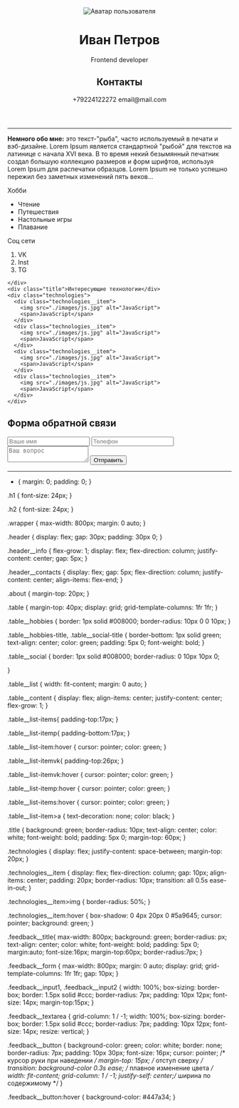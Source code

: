 <!DOCTYPE html>
<html lang="en">

<head>
  <meta charset="UTF-8">
  <meta name="viewport" content="width=device-width, initial-scale=1.0">
  <link rel="stylesheet" href="style.css">
  <title>Document</title>
</head>

<body>
  <div class="wrapper">
    <header class="header">
      <img class="header__img" src="./images/avatar.jpg" alt="Аватар пользователя">
      <div class="header__info">
        <h1 class="h1">Иван Петров</h1>
        <p>Frontend developer</p>
      </div>
      <div class="header__contacts">
        <h2 class="h2">Контакты</h2>
        <span>+79224122272</span>
        <span>email@mail.com</span>
      </div>
    </header>
    <hr>
    <p class="about">
      <b>Немного обо мне:</b> это текст-"рыба", часто используемый в печати и вэб-дизайне. Lorem Ipsum является
      стандартной
      "рыбой" для текстов на латинице с начала XVI века. В то время некий безымянный печатник создал большую коллекцию
      размеров и форм шрифтов, используя Lorem Ipsum для распечатки образцов. Lorem Ipsum не только успешно пережил без
      заметных изменений пять веков...
    </p>
    <div class="table">
      <div class="table__hobbies">
        <div class="table__hobbies-title">Хобби</div>
        <div class="table__content">
          <ul class="table__list">
            <li class="table__list-items">Чтение</li>
            <li class="table__list-item">Путешествия</li>
            <li class="table__list-item">Настольные игры</li>
            <li class="table__list-itemp">Плавание</li>
          </ul>
        </div>
      </div>
      <div class="table__social">
        <div class="table__social-title">Соц сети</div>
        <div class="table__content">
          <ol class="table__list">
            <li class="table__list-itemvk">VK</li>
            <li class="table__list-item">Inst</li>
            <li class="table__list-itemp">TG</li>
          </ol>
        </div>
      </div>

    </div>
    <div class="title">Интересующие технологии</div>
    <div class="technologies">
      <div class="technologies__item">
        <img src="./images/js.jpg" alt="JavaScript">
        <span>JavaScript</span>
      </div>
      <div class="technologies__item">
        <img src="./images/js.jpg" alt="JavaScript">
        <span>JavaScript</span>
      </div>
      <div class="technologies__item">
        <img src="./images/js.jpg" alt="JavaScript">
        <span>JavaScript</span>
      </div>
      <div class="technologies__item">
        <img src="./images/js.jpg" alt="JavaScript">
        <span>JavaScript</span>
      </div>
    </div>
  </div>
  <div class="feedback">
  <h2 class="feedback__title">Форма обратной связи</h2>
  <form class="feedback__form" action="#" method="post">
    <input type="text" name="name" class="feedback__input1" placeholder="Ваше имя" required>
    <input type="tel" name="phone" class="feedback__input2" placeholder="Телефон" required>
    <textarea name="question" class="feedback__textarea" placeholder="Ваш вопрос" required></textarea>
    <button type="submit" class="feedback__button">Отправить</button>
  </form>
</div>

</body>
</html>




_______________________________________________________________________________________________________________________________________________________________________________________________________________________________________________________________________



* {
  margin: 0;
  padding: 0;
}

.h1 {
  font-size: 24px;
}

.h2 {
  font-size: 24px;
}

.wrapper {
  max-width: 800px;
  margin: 0 auto;
}

.header {
  display: flex;
  gap: 30px;
  padding: 30px 0;
}

.header__info {
  flex-grow: 1;
  display: flex;
  flex-direction: column;
  justify-content: center;
  gap: 5px;
}

.header__contacts {
  display: flex;
  gap: 5px;
  flex-direction: column;
  justify-content: center;
  align-items: flex-end;
}

.about {
  margin-top: 20px;
}

.table {
  margin-top: 40px;
  display: grid;
  grid-template-columns: 1fr 1fr;
}

.table__hobbies {
  border: 1px solid #008000;
  border-radius: 10px 0 0 10px;
}

.table__hobbies-title,
.table__social-title {
  border-bottom: 1px solid green;
  text-align: center;
  color: green;
  padding: 5px 0;
  font-weight: bold;
}

.table__social {
  border: 1px solid #008000;
  border-radius: 0 10px 10px 0;
  
}

.table__list {
  width: fit-content;
  margin: 0 auto;
}

.table__content {
  display: flex;
  align-items: center;
  justify-content: center;
  flex-grow: 1;
}



.table__list-items{
  padding-top:17px;
}

.table__list-itemp{
  padding-bottom:17px;
}

.table__list-item:hover {
  cursor: pointer;
  color: green;
}

.table__list-itemvk{
  padding-top:26px;
}

.table__list-itemvk:hover {
  cursor: pointer;
  color: green;
}

.table__list-itemp:hover {
  cursor: pointer;
  color: green;
}

.table__list-items:hover {
  cursor: pointer;
  color: green;
}

.table__list-item>a {
  text-decoration: none;
  color: black;
}

.title {
  background: green;
  border-radius: 10px;
  text-align: center;
  color: white;
  font-weight: bold;
  padding: 5px 0;
  margin-top: 60px;
}

.technologies {
  display: flex;
  justify-content: space-between;
  margin-top: 20px;
}

.technologies__item {
  display: flex;
  flex-direction: column;
  gap: 10px;
  align-items: center;
  padding: 20px;
  border-radius: 10px;
  transition: all 0.5s ease-in-out;
}

.technologies__item>img {
  border-radius: 50%;
}

.technologies__item:hover {
  box-shadow: 0 4px 20px 0 #5a9645;
  cursor: pointer;
  background: green;
}

.feedback__title{
  max-width: 800px;
  background: green;
  border-radius: px;
  text-align: center;
  color: white;
  font-weight: bold;
  padding: 5px 0;
  margin:auto;
  font-size:16px;
  margin-top:60px;
  border-radius:7px;
}

.feedback__form {
  max-width: 800px;
  margin: 0 auto;
  display: grid;
  grid-template-columns: 1fr 1fr;
  gap: 10px;
}

.feedback__input1,
.feedback__input2 {
  width: 100%;
  box-sizing: border-box;
  border: 1.5px solid #ccc;
  border-radius: 7px;
  padding: 10px 12px;
  font-size: 14px;
  margin-top:15px;
}

.feedback__textarea {
  grid-column: 1 / -1; 
  width: 100%;
  box-sizing: border-box;
  border: 1.5px solid #ccc;
  border-radius: 7px;
  padding: 10px 12px;
  font-size: 14px;
  resize: vertical;
}

.feedback__button {
  background-color: green; 
  color: white; 
  border: none; 
  border-radius: 7px; 
  padding: 10px 30px;
  font-size: 16px; 
  cursor: pointer; /* курсор руки при наведении */
  margin-top: 15px; /* отступ сверху */
  transition: background-color 0.3s ease; /* плавное изменение цвета */
  width: fit-content;
  grid-column: 1 / -1;
  justify-self: center;/* ширина по содержимому */
}

.feedback__button:hover {
  background-color: #447a34; 
}

